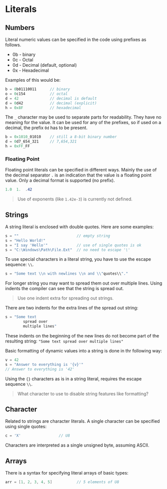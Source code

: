 # Literals

## Numbers

Literal numeric values can be specified in the code using prefixes as follows.

- 0b - binary
- 0c - Octal
- 0d - Decimal (default, optional)
- 0x - Hexadecimal

Examples of this would be:

```C#
b = 0b01110011      // binary
o = 0c154           // octal
d = 42              // decimal is default
d = 0d42            // decimal (explicit)
h = 0x8F            // hexadecimal
```

The `_` character may be used to separate parts for readability. They have no meaning for the value. It can be used for any of the prefixes, so if used on a decimal, the prefix `0d` has to be present.

```C#
b = 0x1010_01010    // still a 8-bit binary number
d = 0d7_654_321     // 7,654,321
h = 0xFF_FF
```

### Floating Point

Floating point literals can be specified in different ways. Mainly the use of the decimal separator `.` is an indication that the value is a floating point value. Only a decimal format is supported (no prefix).

```C#
1.0  1.  .42
```

> Use of exponents (like `1.42e-3`) is currently not defined.

## Strings

A string literal is enclosed with double quotes. Here are some examples:

```C#
s = ""                          // empty string
s = "Hello World!"
s = "I say 'Hello'"             // use of single quotes is ok
s = "C:\Windows\Path\File.Ext"  // no need to escape '\'
```

To use special characters in a literal string, you have to use the escape sequence: `\\`.

```C#
s = "Some text \\n with newlines \\n and \\"quotes\\"."
```

For longer string you may want to spread them out over multiple lines. Using indents the compiler can see that the string is spread out.

> Use one indent extra for spreading out strings.

There are two indents for the extra lines of the spread out string:

```C#
s = "Some text
        spread over
        multiple lines"
```

These indents on the beginning of the new lines do not become part of the resulting string: `"Some text spread over multiple lines"`

Basic formatting of dynamic values into a string is done in thr following way:

```C#
v = 42
s = "Answer to everything is '{v}'"
// Answer to everything is '42'
```

Using the `{}` characters as is in a string literal, requires the escape sequence `\\`.

> What character to use to disable string features like formatting?

## Character

Related to strings are character literals. A single character can be specified using single quotes:

```C#
c = 'X'                 // U8
```

Characters are interpreted as a single unsigned byte, assuming ASCII.

## Arrays

There is a syntax for specifying literal arrays of basic types:

```C#
arr = [1, 2, 3, 4, 5]           // 5 elements of U8
```
